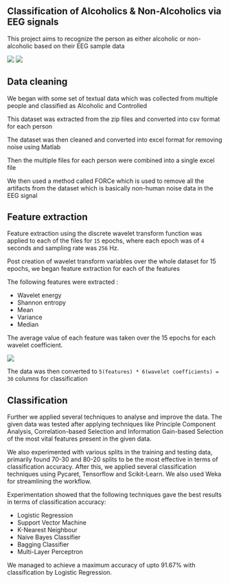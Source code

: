 ## Classification of Alcoholics & Non-Alcoholics via EEG signals

This project aims to recognize the person as either alcoholic or non-alcoholic based on their EEG sample data


<img src= "https://i.ibb.co/x8tXZK0/alcoholic.gif">

<img src = "https://i.ibb.co/QXDwNKK/control.gif"> 

## Data cleaning

We began with some set of textual data which was collected from multiple people and classified as Alcoholic and Controlled

This dataset was extracted from the zip files and converted into csv format for each person

The dataset was then cleaned and converted into excel format for removing noise using Matlab

Then the multiple files for each person were combined into a single excel file 

We then used a method called FORCe which is used to remove all the artifacts from the dataset which is basically non-human noise data in the EEG signal


## Feature extraction

Feature extraction using the discrete wavelet transform function was applied to each of the files for ```15``` epochs, where each epoch was of ```4``` seconds and sampling rate was ```256``` Hz.

Post creation of wavelet transform variables over the whole dataset for 15 epochs, we began feature extraction for each of the features

The following features were extracted :
* Wavelet energy
* Shannon entropy
* Mean
* Variance
* Median

The average value of each feature was taken over the 15 epochs for each wavelet coefficient.

<img src = "https://i.ibb.co/yNn82w7/Screenshot-2023-04-06-233611.png">


The data was then converted to ```5(features) * 6(wavelet coefficients) = 30``` columns for classification

## Classification

Further we applied several techniques to analyse and improve the data. The given data was tested after applying techniques like
Principle Component Analysis, Correlation-based Selection and Information Gain-based Selection of the most vital features present in the given data.

We also experimented with various splits in the training and testing data, primarily found 70-30 and 80-20 splits to be the most effective in
terms of classification accuracy. After this, we applied several classification techniques using Pycaret, Tensorflow and Scikit-Learn. We also
used Weka for streamlining the workflow. 

Experimentation showed that the following techniques gave the best results in terms of classification accuracy:
* Logistic Regression
* Support Vector Machine
* K-Nearest Neighbour
* Naive Bayes Classifier
* Bagging Classifier
* Multi-Layer Perceptron

We managed to achieve a maximum accuracy of upto 91.67% with classification by Logistic Regression.





